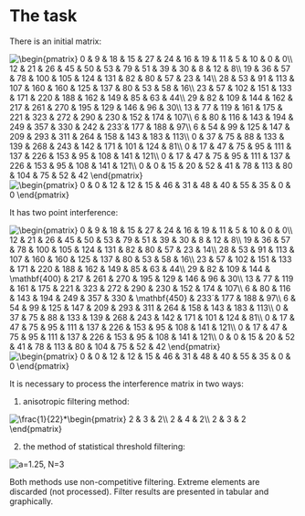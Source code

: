 # The task
  
  There is an initial matrix:

  <img src="https://latex.codecogs.com/gif.latex?\begin{pmatrix}&space;0&space;&&space;9&space;&&space;18&space;&&space;15&space;&&space;27&space;&&space;24&space;&&space;16&space;&&space;19&space;&&space;11&space;&&space;5&space;&&space;10&space;&&space;0&space;&&space;0\\&space;12&space;&&space;21&space;&&space;26&space;&&space;45&space;&&space;50&space;&&space;53&space;&&space;79&space;&&space;51&space;&&space;39&space;&&space;30&space;&&space;8&space;&&space;12&space;&&space;8\\&space;19&space;&&space;36&space;&&space;57&space;&&space;78&space;&&space;100&space;&&space;105&space;&&space;124&space;&&space;131&space;&&space;82&space;&&space;80&space;&&space;57&space;&&space;23&space;&&space;14\\&space;28&space;&&space;53&space;&&space;91&space;&&space;113&space;&&space;107&space;&&space;160&space;&&space;160&space;&&space;125&space;&&space;137&space;&&space;80&space;&&space;53&space;&&space;58&space;&&space;16\\&space;23&space;&&space;57&space;&&space;102&space;&&space;151&space;&&space;133&space;&&space;171&space;&&space;220&space;&&space;188&space;&&space;162&space;&&space;149&space;&&space;85&space;&&space;63&space;&&space;44\\&space;29&space;&&space;82&space;&&space;109&space;&&space;144&space;&&space;162&space;&&space;217&space;&&space;261&space;&&space;270&space;&&space;195&space;&&space;129&space;&&space;146&space;&&space;96&space;&&space;30\\&space;13&space;&&space;77&space;&&space;119&space;&&space;161&space;&&space;175&space;&&space;221&space;&&space;323&space;&&space;272&space;&&space;290&space;&&space;230&space;&&space;152&space;&&space;174&space;&&space;107\\&space;6&space;&&space;80&space;&&space;116&space;&&space;143&space;&&space;194&space;&&space;249&space;&&space;357&space;&&space;330&space;&&space;242&space;&&space;233´&&space;177&space;&&space;188&space;&&space;97\\&space;6&space;&&space;54&space;&&space;99&space;&&space;125&space;&&space;147&space;&&space;209&space;&&space;293&space;&&space;311&space;&&space;264&space;&&space;158&space;&&space;143&space;&&space;183&space;&&space;113\\&space;0&space;&&space;37&space;&&space;75&space;&&space;88&space;&&space;133&space;&&space;139&space;&&space;268&space;&&space;243&space;&&space;142&space;&&space;171&space;&&space;101&space;&&space;124&space;&&space;81\\&space;0&space;&&space;17&space;&&space;47&space;&&space;75&space;&&space;95&space;&&space;111&space;&&space;137&space;&&space;226&space;&&space;153&space;&&space;95&space;&&space;108&space;&&space;141&space;&&space;121\\&space;0&space;&&space;17&space;&&space;47&space;&&space;75&space;&&space;95&space;&&space;111&space;&&space;137&space;&&space;226&space;&&space;153&space;&&space;95&space;&&space;108&space;&&space;141&space;&&space;121\\&space;0&space;&&space;0&space;&&space;15&space;&&space;20&space;&&space;52&space;&&space;41&space;&&space;78&space;&&space;113&space;&&space;80&space;&&space;104&space;&&space;75&space;&&space;52&space;&&space;42&space;\end{pmatrix}" title="\begin{pmatrix} 0 & 9 & 18 & 15 & 27 & 24 & 16 & 19 & 11 & 5 & 10 & 0 & 0\\ 12 & 21 & 26 & 45 & 50 & 53 & 79 & 51 & 39 & 30 & 8 & 12 & 8\\ 19 & 36 & 57 & 78 & 100 & 105 & 124 & 131 & 82 & 80 & 57 & 23 & 14\\ 28 & 53 & 91 & 113 & 107 & 160 & 160 & 125 & 137 & 80 & 53 & 58 & 16\\ 23 & 57 & 102 & 151 & 133 & 171 & 220 & 188 & 162 & 149 & 85 & 63 & 44\\ 29 & 82 & 109 & 144 & 162 & 217 & 261 & 270 & 195 & 129 & 146 & 96 & 30\\ 13 & 77 & 119 & 161 & 175 & 221 & 323 & 272 & 290 & 230 & 152 & 174 & 107\\ 6 & 80 & 116 & 143 & 194 & 249 & 357 & 330 & 242 & 233´& 177 & 188 & 97\\ 6 & 54 & 99 & 125 & 147 & 209 & 293 & 311 & 264 & 158 & 143 & 183 & 113\\ 0 & 37 & 75 & 88 & 133 & 139 & 268 & 243 & 142 & 171 & 101 & 124 & 81\\ 0 & 17 & 47 & 75 & 95 & 111 & 137 & 226 & 153 & 95 & 108 & 141 & 121\\ 0 & 17 & 47 & 75 & 95 & 111 & 137 & 226 & 153 & 95 & 108 & 141 & 121\\ 0 & 0 & 15 & 20 & 52 & 41 & 78 & 113 & 80 & 104 & 75 & 52 & 42 \end{pmatrix}" />

  <img src="https://latex.codecogs.com/gif.latex?\begin{pmatrix}&space;0&space;&&space;0&space;&&space;12&space;&&space;12&space;&&space;15&space;&&space;46&space;&&space;31&space;&&space;48&space;&&space;40&space;&&space;55&space;&&space;35&space;&&space;0&space;&&space;0&space;\end{pmatrix}" title="\begin{pmatrix} 0 & 0 & 12 & 12 & 15 & 46 & 31 & 48 & 40 & 55 & 35 & 0 & 0 \end{pmatrix}" />

  It has two point interference:

  <img src="https://latex.codecogs.com/gif.latex?\begin{pmatrix}&space;0&space;&&space;9&space;&&space;18&space;&&space;15&space;&&space;27&space;&&space;24&space;&&space;16&space;&&space;19&space;&&space;11&space;&&space;5&space;&&space;10&space;&&space;0&space;&&space;0\\&space;12&space;&&space;21&space;&&space;26&space;&&space;45&space;&&space;50&space;&&space;53&space;&&space;79&space;&&space;51&space;&&space;39&space;&&space;30&space;&&space;8&space;&&space;12&space;&&space;8\\&space;19&space;&&space;36&space;&&space;57&space;&&space;78&space;&&space;100&space;&&space;105&space;&&space;124&space;&&space;131&space;&&space;82&space;&&space;80&space;&&space;57&space;&&space;23&space;&&space;14\\&space;28&space;&&space;53&space;&&space;91&space;&&space;113&space;&&space;107&space;&&space;160&space;&&space;160&space;&&space;125&space;&&space;137&space;&&space;80&space;&&space;53&space;&&space;58&space;&&space;16\\&space;23&space;&&space;57&space;&&space;102&space;&&space;151&space;&&space;133&space;&&space;171&space;&&space;220&space;&&space;188&space;&&space;162&space;&&space;149&space;&&space;85&space;&&space;63&space;&&space;44\\&space;29&space;&&space;82&space;&&space;109&space;&&space;144&space;&&space;\mathbf{400}&space;&&space;217&space;&&space;261&space;&&space;270&space;&&space;195&space;&&space;129&space;&&space;146&space;&&space;96&space;&&space;30\\&space;13&space;&&space;77&space;&&space;119&space;&&space;161&space;&&space;175&space;&&space;221&space;&&space;323&space;&&space;272&space;&&space;290&space;&&space;230&space;&&space;152&space;&&space;174&space;&&space;107\\&space;6&space;&&space;80&space;&&space;116&space;&&space;143&space;&&space;194&space;&&space;249&space;&&space;357&space;&&space;330&space;&&space;\mathbf{450}&space;&&space;233´&&space;177&space;&&space;188&space;&&space;97\\&space;6&space;&&space;54&space;&&space;99&space;&&space;125&space;&&space;147&space;&&space;209&space;&&space;293&space;&&space;311&space;&&space;264&space;&&space;158&space;&&space;143&space;&&space;183&space;&&space;113\\&space;0&space;&&space;37&space;&&space;75&space;&&space;88&space;&&space;133&space;&&space;139&space;&&space;268&space;&&space;243&space;&&space;142&space;&&space;171&space;&&space;101&space;&&space;124&space;&&space;81\\&space;0&space;&&space;17&space;&&space;47&space;&&space;75&space;&&space;95&space;&&space;111&space;&&space;137&space;&&space;226&space;&&space;153&space;&&space;95&space;&&space;108&space;&&space;141&space;&&space;121\\&space;0&space;&&space;17&space;&&space;47&space;&&space;75&space;&&space;95&space;&&space;111&space;&&space;137&space;&&space;226&space;&&space;153&space;&&space;95&space;&&space;108&space;&&space;141&space;&&space;121\\&space;0&space;&&space;0&space;&&space;15&space;&&space;20&space;&&space;52&space;&&space;41&space;&&space;78&space;&&space;113&space;&&space;80&space;&&space;104&space;&&space;75&space;&&space;52&space;&&space;42&space;\end{pmatrix}" title="\begin{pmatrix} 0 & 9 & 18 & 15 & 27 & 24 & 16 & 19 & 11 & 5 & 10 & 0 & 0\\ 12 & 21 & 26 & 45 & 50 & 53 & 79 & 51 & 39 & 30 & 8 & 12 & 8\\ 19 & 36 & 57 & 78 & 100 & 105 & 124 & 131 & 82 & 80 & 57 & 23 & 14\\ 28 & 53 & 91 & 113 & 107 & 160 & 160 & 125 & 137 & 80 & 53 & 58 & 16\\ 23 & 57 & 102 & 151 & 133 & 171 & 220 & 188 & 162 & 149 & 85 & 63 & 44\\ 29 & 82 & 109 & 144 & \mathbf{400} & 217 & 261 & 270 & 195 & 129 & 146 & 96 & 30\\ 13 & 77 & 119 & 161 & 175 & 221 & 323 & 272 & 290 & 230 & 152 & 174 & 107\\ 6 & 80 & 116 & 143 & 194 & 249 & 357 & 330 & \mathbf{450} & 233´& 177 & 188 & 97\\ 6 & 54 & 99 & 125 & 147 & 209 & 293 & 311 & 264 & 158 & 143 & 183 & 113\\ 0 & 37 & 75 & 88 & 133 & 139 & 268 & 243 & 142 & 171 & 101 & 124 & 81\\ 0 & 17 & 47 & 75 & 95 & 111 & 137 & 226 & 153 & 95 & 108 & 141 & 121\\ 0 & 17 & 47 & 75 & 95 & 111 & 137 & 226 & 153 & 95 & 108 & 141 & 121\\ 0 & 0 & 15 & 20 & 52 & 41 & 78 & 113 & 80 & 104 & 75 & 52 & 42 \end{pmatrix}" />

  <img src="https://latex.codecogs.com/gif.latex?\begin{pmatrix}&space;0&space;&&space;0&space;&&space;12&space;&&space;12&space;&&space;15&space;&&space;46&space;&&space;31&space;&&space;48&space;&&space;40&space;&&space;55&space;&&space;35&space;&&space;0&space;&&space;0&space;\end{pmatrix}" title="\begin{pmatrix} 0 & 0 & 12 & 12 & 15 & 46 & 31 & 48 & 40 & 55 & 35 & 0 & 0 \end{pmatrix}" />

  It is necessary to process the interference matrix in two ways:
  
  1) anisotropic filtering method:

  <img src="https://latex.codecogs.com/gif.latex?\frac{1}{22}*\begin{pmatrix}&space;2&space;&&space;3&space;&&space;2\\&space;2&space;&&space;4&space;&&space;2\\&space;2&space;&&space;3&space;&&space;2&space;\end{pmatrix}" title="\frac{1}{22}*\begin{pmatrix} 2 & 3 & 2\\ 2 & 4 & 2\\ 2 & 3 & 2 \end{pmatrix}" />

  2) the method of statistical threshold filtering:

  <img src="https://latex.codecogs.com/gif.latex?a=1.25,&space;N=3" title="a=1.25, N=3" />

  Both methods use non-competitive filtering. Extreme elements are discarded (not processed). Filter results are presented in tabular and graphically.